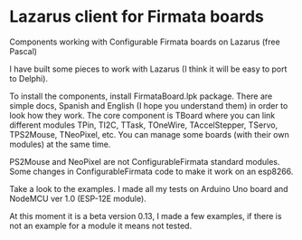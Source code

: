 # Lazarus client for Firmata boards
Components working with Configurable Firmata boards on Lazarus (free Pascal)

I have built some pieces to work with Lazarus (I think it will be easy to port to Delphi).

To install the components, install FirmataBoard.lpk package.
There are simple docs, Spanish and English (I hope you understand them) in order to look how they work.
The core component is TBoard where you can link different modules TPin, TI2C, TTask, TOneWire, TAccelStepper, TServo, TPS2Mouse, TNeoPixel, etc. You can manage some boards (with their own modules) at the same time.

PS2Mouse and NeoPixel are not ConfigurableFirmata standard modules. Some changes in ConfigurableFirmata code to make it work on an esp8266.

Take a look to the examples. I made all my tests on Arduino Uno board and NodeMCU ver 1.0 (ESP-12E module).

At this moment it is a beta version 0.13, I made a few examples, if there is not an example for a module it means not tested.
